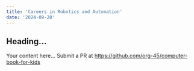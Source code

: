 ```yaml
---
title: 'Careers in Robotics and Automation'
date: '2024-09-28'
---
```


## Heading...
Your content here...
Submit a PR at https://github.com/org-45/computer-book-for-kids
